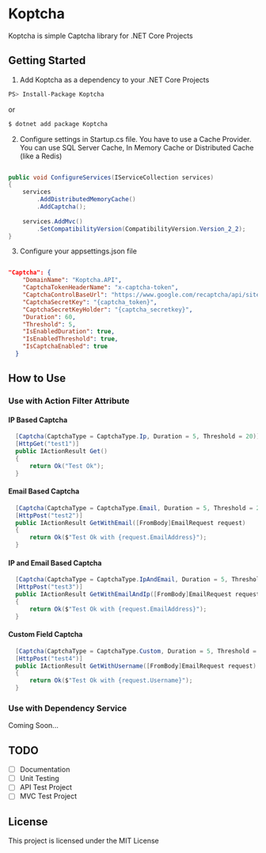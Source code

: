 # Koptcha

Koptcha is simple Captcha library for .NET Core Projects

## Getting Started

1. Add Koptcha as a dependency to your .NET Core Projects

```bash
PS> Install-Package Koptcha
```

or

```bash
$ dotnet add package Koptcha
```

2. Configure settings in Startup.cs file. You have to use a Cache Provider. You can use SQL Server Cache, In Memory Cache or Distributed Cache (like a Redis)

```csharp

public void ConfigureServices(IServiceCollection services)
{
    services
        .AddDistributedMemoryCache()
        .AddCaptcha();
    
    services.AddMvc()
        .SetCompatibilityVersion(CompatibilityVersion.Version_2_2);
}


```

3. Configure your appsettings.json file

```json

"Captcha": {
    "DomainName": "Koptcha.API",
    "CaptchaTokenHeaderName": "x-captcha-token",
    "CaptchaControlBaseUrl": "https://www.google.com/recaptcha/api/siteverify?secret={captcha_secretkey}&response={captcha_token}",
    "CaptchaSecretKey": "{captcha_token}",
    "CaptchaSecretKeyHolder": "{captcha_secretkey}",
    "Duration": 60,
    "Threshold": 5, 
    "IsEnabledDuration": true,
    "IsEnabledThreshold": true,
    "IsCaptchaEnabled": true
  } 

```

## How to Use

### Use with Action Filter Attribute

#### IP Based Captcha

```csharp
  [Captcha(CaptchaType = CaptchaType.Ip, Duration = 5, Threshold = 20)]
  [HttpGet("test1")]
  public IActionResult Get()
  {
      return Ok("Test Ok");
  }
```

#### Email Based Captcha

```csharp
  [Captcha(CaptchaType = CaptchaType.Email, Duration = 5, Threshold = 20, FieldName = "EmailAddress")]
  [HttpPost("test2")]
  public IActionResult GetWithEmail([FromBody]EmailRequest request)
  {
      return Ok($"Test Ok with {request.EmailAddress}");
  }
```

#### IP and Email Based Captcha

```csharp
  [Captcha(CaptchaType = CaptchaType.IpAndEmail, Duration = 5, Threshold = 20, FieldName = "EmailAddress")]
  [HttpPost("test3")]
  public IActionResult GetWithEmailAndIp([FromBody]EmailRequest request)
  {
      return Ok($"Test Ok with {request.EmailAddress}");
  }
```

#### Custom Field Captcha

```csharp
  [Captcha(CaptchaType = CaptchaType.Custom, Duration = 5, Threshold = 20, FieldName = "Username")]
  [HttpPost("test4")]
  public IActionResult GetWithUsername([FromBody]EmailRequest request)
  {
      return Ok($"Test Ok with {request.Username}");
  }
```

### Use with Dependency Service

Coming Soon...

## TODO

- [ ] Documentation
- [ ] Unit Testing
- [ ] API Test Project
- [ ] MVC Test Project

## License

This project is licensed under the MIT License
